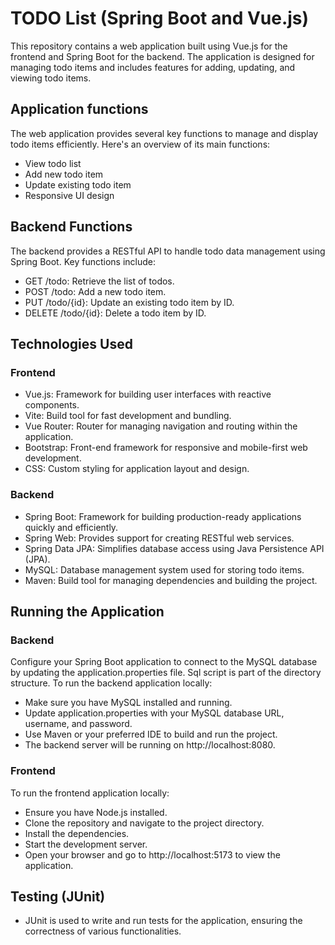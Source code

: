 # TODO List (Spring Boot and Vue.js)

This repository contains a web application built using Vue.js for the frontend and Spring Boot for the backend. The application is designed for managing todo items and includes features for adding, updating, and viewing todo items.

## Application functions
The web application provides several key functions to manage and display todo items efficiently. Here's an overview of its main functions:
- View todo list
- Add new todo item
- Update existing todo item
- Responsive UI design

## Backend Functions
The backend provides a RESTful API to handle todo data management using Spring Boot. Key functions include:
- GET /todo: Retrieve the list of todos.
- POST /todo: Add a new todo item.
- PUT /todo/{id}: Update an existing todo item by ID.
- DELETE /todo/{id}: Delete a todo item by ID.

## Technologies Used
### Frontend
- Vue.js: Framework for building user interfaces with reactive components.
- Vite: Build tool for fast development and bundling.
- Vue Router: Router for managing navigation and routing within the application.
- Bootstrap: Front-end framework for responsive and mobile-first web development.
- CSS: Custom styling for application layout and design.
### Backend
- Spring Boot: Framework for building production-ready applications quickly and efficiently.
- Spring Web: Provides support for creating RESTful web services.
- Spring Data JPA: Simplifies database access using Java Persistence API (JPA).
- MySQL: Database management system used for storing todo items.
- Maven: Build tool for managing dependencies and building the project.

## Running the Application
### Backend
Configure your Spring Boot application to connect to the MySQL database by updating the application.properties file. Sql script is part of the directory structure. To run the backend application locally:
- Make sure you have MySQL installed and running.
- Update application.properties with your MySQL database URL, username, and password.
- Use Maven or your preferred IDE to build and run the project.
- The backend server will be running on http://localhost:8080.
### Frontend
To run the frontend application locally: 
- Ensure you have Node.js installed.
- Clone the repository and navigate to the project directory.
- Install the dependencies.
- Start the development server.
- Open your browser and go to http://localhost:5173 to view the application.

## Testing (JUnit)
- JUnit is used to write and run tests for the application, ensuring the correctness of various functionalities.
